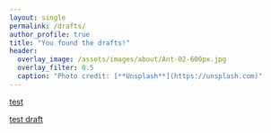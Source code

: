```yaml
---
layout: single
permalink: /drafts/
author_profile: true
title: "You found the drafts!"
header:
  overlay_image: /assets/images/about/Ant-02-600px.jpg
  overlay_filter: 0.5
  caption: "Photo credit: [**Unsplash**](https://unsplash.com)"
---
```


[test](/test_draft/)

<a href="/test_draft/" rel="permalink">test draft</a>
